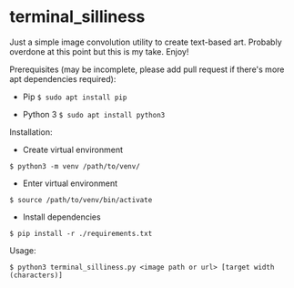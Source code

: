 # terminal_silliness

Just a simple image convolution utility to create text-based art. Probably overdone at this point but this is my take. Enjoy!

Prerequisites (may be incomplete, please add pull request if there's more apt dependencies required):

- Pip
`$ sudo apt install pip`

- Python 3
`$ sudo apt install python3`

Installation:

- Create virtual environment

`$ python3 -m venv /path/to/venv/`

- Enter virtual environment

`$ source /path/to/venv/bin/activate`

- Install dependencies

`$ pip install -r ./requirements.txt`


Usage:

`$ python3 terminal_silliness.py <image path or url> [target width (characters)]`
